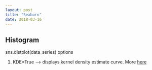 ```yaml
---
layout: post
title: "Seaborn"
date: 2018-03-16
---
```



## Histogram
sns.distplot(data_series)
options
1. KDE=True --> displays kernel density estimate curve.
More [here](https://seaborn.pydata.org/tutorial/distributions.html)
